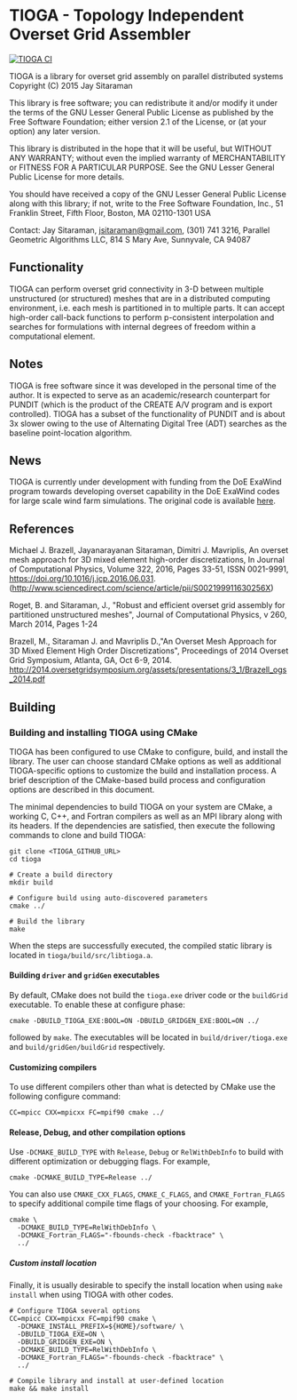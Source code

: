 # TIOGA - Topology Independent Overset Grid Assembler

[![TIOGA CI](https://github.com/Exawind/tioga/actions/workflows/ci.yml/badge.svg)](https://github.com/Exawind/tioga/actions/workflows/ci.yml)

TIOGA is a library for overset grid assembly on parallel distributed systems
Copyright (C) 2015 Jay Sitaraman

This library is free software; you can redistribute it and/or
modify it under the terms of the GNU Lesser General Public
License as published by the Free Software Foundation; either
version 2.1 of the License, or (at your option) any later version.

This library is distributed in the hope that it will be useful,
but WITHOUT ANY WARRANTY; without even the implied warranty of
MERCHANTABILITY or FITNESS FOR A PARTICULAR PURPOSE.  See the GNU
Lesser General Public License for more details.

You should have received a copy of the GNU Lesser General Public
License along with this library; if not, write to the Free Software
Foundation, Inc., 51 Franklin Street, Fifth Floor, Boston, MA  02110-1301  USA

Contact: Jay Sitaraman, jsitaraman@gmail.com, (301) 741 3216, Parallel Geometric Algorithms LLC, 814 S Mary Ave, Sunnyvale, CA 94087

## Functionality

TIOGA can perform overset grid connectivity in 3-D between
multiple unstructured (or structured) meshes that are in a distributed
computing environment, i.e. each mesh is partitioned in to multiple
parts. It can accept high-order call-back functions to perform p-consistent
interpolation and searches for formulations with internal degrees of freedom
within a computational element.

## Notes

TIOGA is free software since it was developed in the personal
time of the author. It is expected to serve as an academic/research
counterpart for PUNDIT (which is the product of the CREATE A/V program
and is export controlled). TIOGA has a subset of the functionality of
PUNDIT and is about 3x slower owing to the use of Alternating Digital Tree (ADT)
searches as the baseline point-location algorithm.

## News

TIOGA is currently under development with funding from the DoE ExaWind
program towards developing overset capability in the DoE ExaWind codes
for large scale wind farm simulations. The original code is available
[here](https://github.com/jsitaraman/tioga).

## References

Michael J. Brazell, Jayanarayanan Sitaraman, Dimitri J. Mavriplis, An overset mesh approach for 3D mixed element
high-order discretizations, In Journal of Computational Physics, Volume 322, 2016,
Pages 33-51, ISSN 0021-9991, https://doi.org/10.1016/j.jcp.2016.06.031.
(http://www.sciencedirect.com/science/article/pii/S002199911630256X)


Roget, B. and Sitaraman, J., "Robust and efficient overset grid assembly for partitioned unstructured meshes",
Journal of Computational Physics, v 260, March 2014, Pages 1-24

Brazell, M., Sitaraman J. and Mavriplis D.,"An Overset Mesh Approach for 3D Mixed
Element High Order Discretizations", Proceedings of 2014 Overset Grid Symposium,
Atlanta, GA, Oct 6-9, 2014.
http://2014.oversetgridsymposium.org/assets/presentations/3_1/Brazell_ogs_2014.pdf

## Building

### Building and installing TIOGA using CMake

TIOGA has been configured to use CMake to configure, build, and install the
library. The user can choose standard CMake options as well as additional
TIOGA-specific options to customize the build and installation process. A brief
description of the CMake-based build process and configuration options are
described in this document.

The minimal dependencies to build TIOGA on your system are CMake, a working C,
C++, and Fortran compilers as well as an MPI library along with its headers. If
the dependencies are satisfied, then execute the following commands to clone and
build TIOGA:

```
git clone <TIOGA_GITHUB_URL>
cd tioga

# Create a build directory
mkdir build

# Configure build using auto-discovered parameters
cmake ../

# Build the library
make
```

When the steps are successfully executed, the compiled static library is located
in `tioga/build/src/libtioga.a`.

#### Building `driver` and `gridGen` executables

By default, CMake does not build the `tioga.exe` driver code or the `buildGrid`
executable. To enable these at configure phase:

```
cmake -DBUILD_TIOGA_EXE:BOOL=ON -DBUILD_GRIDGEN_EXE:BOOL=ON ../
```

followed by `make`. The executables will be located in `build/driver/tioga.exe`
and `build/gridGen/buildGrid` respectively.

#### Customizing compilers

To use different compilers other than what is detected by CMake use the
following configure command:

```
CC=mpicc CXX=mpicxx FC=mpif90 cmake ../
```

#### Release, Debug, and other compilation options

Use `-DCMAKE_BUILD_TYPE` with `Release`, `Debug` or `RelWithDebInfo` to build
with different optimization or debugging flags. For example,

```
cmake -DCMAKE_BUILD_TYPE=Release ../
```

You can also use `CMAKE_CXX_FLAGS`, `CMAKE_C_FLAGS`, and `CMAKE_Fortran_FLAGS`
to specify additional compile time flags of your choosing. For example,

```
cmake \
  -DCMAKE_BUILD_TYPE=RelWithDebInfo \
  -DCMAKE_Fortran_FLAGS="-fbounds-check -fbacktrace" \
  ../
```

##### Custom install location

Finally, it is usually desirable to specify the install location when using
`make install` when using TIOGA with other codes.

```
# Configure TIOGA several options
CC=mpicc CXX=mpicxx FC=mpif90 cmake \
  -DCMAKE_INSTALL_PREFIX=${HOME}/software/ \
  -DBUILD_TIOGA_EXE=ON \
  -DBUILD_GRIDGEN_EXE=ON \
  -DCMAKE_BUILD_TYPE=RelWithDebInfo \
  -DCMAKE_Fortran_FLAGS="-fbounds-check -fbacktrace" \
  ../

# Compile library and install at user-defined location
make && make install
```
